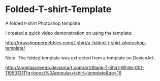 Folded-T-shirt-Template
=======================

A folded t-shirt Photoshop template

I created a quick video demonstration on using the template:

http://grasshopperpebbles.com/t-shirt/a-folded-t-shirt-photoshop-template/

Note: The folded template was extracted from a template on DevianArt:

http://angelaacevedo.deviantart.com/art/Blank-T-Shirt-White-001-119531311?q=boost%3Apopular+tshirt+template&qo=16


